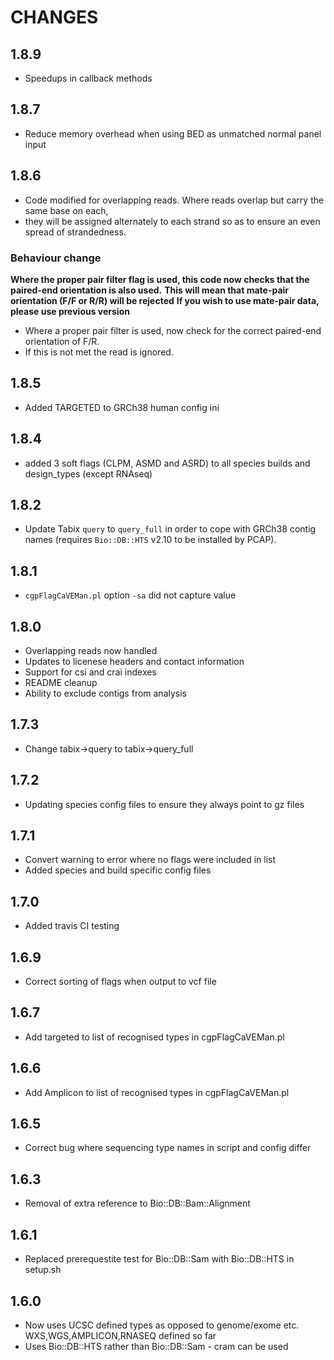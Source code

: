 # CHANGES

## 1.8.9

* Speedups in callback methods

## 1.8.7

* Reduce memory overhead when using BED as unmatched normal panel input

## 1.8.6

* Code modified for overlapping reads. Where reads overlap but carry the same base on each,
* they will be assigned alternately to each strand so as to ensure an even spread of strandedness.
  
### Behaviour change

**Where the proper pair filter flag is used, this code now checks that the paired-end orientation is also used.**
**This will mean that mate-pair orientation (F/F or R/R) will be rejected**
**If you wish to use mate-pair data, please use previous version**

* Where a proper pair filter is used, now check for the correct paired-end orientation of F/R.
* If this is not met the read is ignored.

## 1.8.5

* Added TARGETED to GRCh38 human config ini

## 1.8.4

* added 3 soft flags (CLPM, ASMD and ASRD) to all species builds and design_types (except RNAseq)

## 1.8.2

* Update Tabix `query` to `query_full` in order to cope with GRCh38 contig names (requires `Bio::DB::HTS` v2.10 to be installed by PCAP).

## 1.8.1

* `cgpFlagCaVEMan.pl` option `-sa` did not capture value

## 1.8.0

*   Overlapping reads now handled
*   Updates to licenese headers and contact information
*   Support for csi and crai indexes
*   README cleanup
*   Ability to exclude contigs from analysis

## 1.7.3

* Change tabix->query to tabix->query_full

## 1.7.2

*   Updating species config files to ensure they always point to gz files

## 1.7.1

*   Convert warning to error where no flags were included in list
*   Added species and build specific config files

## 1.7.0

*   Added travis CI testing

## 1.6.9

*   Correct sorting of flags when output to vcf file

## 1.6.7

*   Add targeted to list of recognised types in cgpFlagCaVEMan.pl

## 1.6.6

*   Add Amplicon to list of recognised types in cgpFlagCaVEMan.pl

## 1.6.5

*   Correct bug where sequencing type names in script and config differ

## 1.6.3

*   Removal of extra reference to Bio::DB::Bam::Alignment

## 1.6.1

*   Replaced prerequestite test for Bio::DB::Sam with Bio::DB::HTS in setup.sh

## 1.6.0

*   Now uses UCSC defined types as opposed to genome/exome etc. WXS,WGS,AMPLICON,RNASEQ defined so far
*   Uses Bio::DB::HTS rather than Bio::DB::Sam - cram can be used
